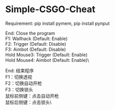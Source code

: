 # Simple-CSGO-Cheat
Requirement: pip install pymem, pip install pynput

End: Close the program\
F1: Wallhack (Default: Enable)\
F2: Trigger (Default: Disable)\
F3: Aimbot (Default: Disable)\
Hold Mouse3: Trigger (Default: Enable)\
Hold Mouse4: Aimbot (Default: Enable)\

End: 结束程序\
F1：切换透视\
F2：切换自动开枪\
F3：切换锁头\
鼠标前侧键：点击自动开枪\
鼠标后侧键：点击锁头\
